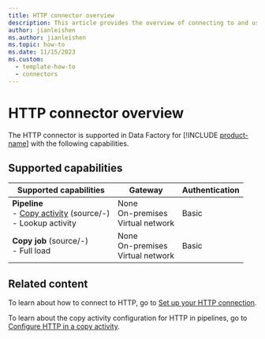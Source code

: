 ```yaml
---
title: HTTP connector overview
description: This article provides the overview of connecting to and using HTTP data in Data Factory.
author: jianleishen
ms.author: jianleishen
ms.topic: how-to
ms.date: 11/15/2023
ms.custom:
  - template-how-to
  - connectors
---
```


# HTTP connector overview

The HTTP connector is supported in Data Factory for [!INCLUDE [product-name](../includes/product-name.md)] with the following capabilities.

## Supported capabilities

| Supported capabilities| Gateway | Authentication|
|---------| --------| --------|
| **Pipeline**<br>- [Copy activity](connector-http-copy-activity.md) (source/-) <br>- Lookup activity    |None<br> On-premises<br> Virtual network |Basic |
| **Copy job** (source/-) <br>- Full load |None<br> On-premises<br> Virtual network |Basic |

## Related content

To learn about how to connect to HTTP, go to [Set up your HTTP connection](connector-http.md).

To learn about the copy activity configuration for HTTP in pipelines, go to [Configure HTTP in a copy activity](connector-http-copy-activity.md).
